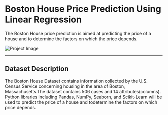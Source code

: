 # Boston House Price Prediction Using Linear Regression
The Boston House price prediction is aimed at predicting the price of a house and to determine the factors on which the price depends.

![Project Image](https://www.bostonhousing.org/getattachment/2ec35abb-7e88-455a-8157-230ab2134078/HousingDevelopmentDetail.aspx)
 
---
## Dataset Description
The Boston House Dataset contains information collected by the U.S. Census Service concerning housing in the area of Boston, Massachusetts.The dataset contains 506 cases and 14 attributes(columns). Python libraries including Pandas, NumPy, Seaborn, and Scikit-Learn will be used to predict the price of a house and todetermine the factors on which price depends.
